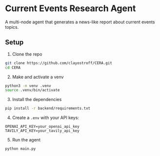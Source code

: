 # Current Events Research Agent

A multi-node agent that generates a news-like report about current events topics.

## Setup

1. Clone the repo
```bash
git clone https://github.com/clayostroff/CERA.git
cd CERA
```

2. Make and activate a venv
```bash
python3 -m venv .venv
source .venv/bin/activate
```

3. Install the dependencies
```bash
pip install -r backend/requirements.txt
```

4. Create a `.env` with your API keys:
```env
OPENAI_API_KEY=your_openai_api_key
TAVILY_API_KEY=your_tavily_api_key
```

5. Run the agent
```bash
python main.py
```